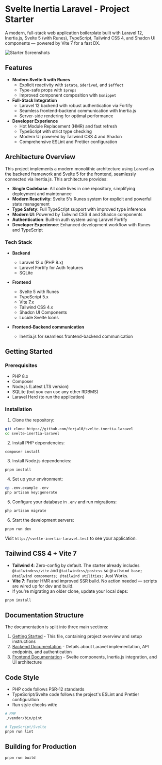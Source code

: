 # Svelte Inertia Laravel - Project Starter

A modern, full-stack web application boilerplate built with Laravel 12, Inertia.js, Svelte 5 (with Runes), TypeScript, Tailwind CSS 4, and Shadcn UI components — powered by Vite 7 for a fast DX.

![Starter Screenshots](https://github.com/user-attachments/assets/0e06b0b9-36bb-4e0d-acb7-b192dbde299d)

## Features

- **Modern Svelte 5 with Runes**
    - Explicit reactivity with `$state`, `$derived`, and `$effect`
    - Type-safe props with `$props`
    - Improved component composition with `$snippet`
- **Full-Stack Integration**
    - Laravel 12 backend with robust authentication via Fortify
    - Seamless frontend-backend communication with Inertia.js
    - Server-side rendering for optimal performance
- **Developer Experience**
    - Hot Module Replacement (HMR) and fast refresh
    - TypeScript with strict type checking
    - Modern UI powered by Tailwind CSS 4 and Shadcn
    - Comprehensive ESLint and Prettier configuration

## Architecture Overview

This project implements a modern monolithic architecture using Laravel as the backend framework and Svelte 5 for the frontend, seamlessly connected via Inertia.js. This architecture provides:

- **Single Codebase**: All code lives in one repository, simplifying deployment and maintenance
- **Modern Reactivity**: Svelte 5's Runes system for explicit and powerful state management
- **Type Safety**: Full TypeScript support with improved type inference
- **Modern UI**: Powered by Tailwind CSS 4 and Shadcn components
- **Authentication**: Built-in auth system using Laravel Fortify
- **Developer Experience**: Enhanced development workflow with Runes and TypeScript

### Tech Stack

- **Backend**
    - Laravel 12.x (PHP 8.x)
    - Laravel Fortify for Auth features
    - SQLite

- **Frontend**
    - Svelte 5 with Runes
    - TypeScript 5.x
    - Vite 7.x
    - Tailwind CSS 4.x
    - Shadcn UI Components
    - Lucide Svelte Icons

- **Frontend-Backend communication**
    - Inertia.js for seamless frontend-backend communication

## Getting Started

### Prerequisites

- PHP 8.x
- Composer
- Node.js (Latest LTS version)
- SQLite (but you can use any other RDBMS)
- Laravel Herd (to run the application)

### Installation

1. Clone the repository:

```bash
git clone https://github.com/ferjal0/svelte-inertia-laravel
cd svelte-inertia-laravel
```

2. Install PHP dependencies:

```bash
composer install
```

3. Install Node.js dependencies:

```bash
pnpm install
```

4. Set up your environment:

```bash
cp .env.example .env
php artisan key:generate
```

5. Configure your database in `.env` and run migrations:

```bash
php artisan migrate
```

6. Start the development servers:

```bash
pnpm run dev
```

Visit `http://svelte-inertia-laravel.test` to see your application.

## Tailwind CSS 4 + Vite 7

- **Tailwind 4**: Zero-config by default. The starter already includes `@tailwindcss/vite` and `@tailwindcss/postcss` so `@tailwind base; @tailwind components; @tailwind utilities;` Just Works.
- **Vite 7**: Faster HMR and improved SSR build. No action needed — scripts are wired up for dev and build.
- If you're migrating an older clone, update your local deps:

```bash
pnpm install
```

## Documentation Structure

The documentation is split into three main sections:

1. [Getting Started](docs/getting-started.md) - This file, containing project overview and setup instructions
2. [Backend Documentation](docs/backend.md) - Details about Laravel implementation, API endpoints, and authentication
3. [Frontend Documentation](docs/frontend.md) - Svelte components, Inertia.js integration, and UI architecture

## Code Style

- PHP code follows PSR-12 standards
- TypeScript/Svelte code follows the project's ESLint and Prettier configuration
- Run style checks with:

```bash
# PHP
./vendor/bin/pint

# TypeScript/Svelte
pnpm run lint
```

## Building for Production

```bash
pnpm run build
```
